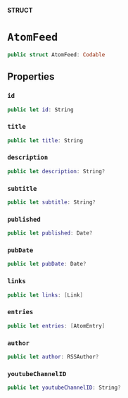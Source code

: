 **STRUCT**

# `AtomFeed`

```swift
public struct AtomFeed: Codable
```

## Properties
### `id`

```swift
public let id: String
```

### `title`

```swift
public let title: String
```

### `description`

```swift
public let description: String?
```

### `subtitle`

```swift
public let subtitle: String?
```

### `published`

```swift
public let published: Date?
```

### `pubDate`

```swift
public let pubDate: Date?
```

### `links`

```swift
public let links: [Link]
```

### `entries`

```swift
public let entries: [AtomEntry]
```

### `author`

```swift
public let author: RSSAuthor?
```

### `youtubeChannelID`

```swift
public let youtubeChannelID: String?
```
